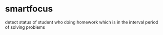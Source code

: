 # smartfocus
detect status of student who doing homework which is in the interval period of solving problems
